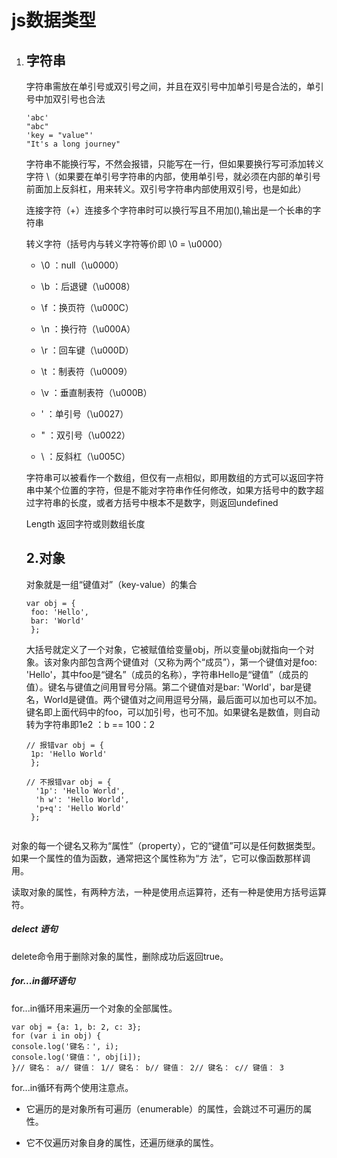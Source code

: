 # js数据类型

1. ## **字符串**

    字符串需放在单引号或双引号之间，并且在双引号中加单引号是合法的，单引号中加双引号也合法

   ```
   'abc'
   "abc"
   'key = "value"'
   "It's a long journey"
   ```

   字符串不能换行写，不然会报错，只能写在一行，但如果要换行写可添加转义字符 \（如果要在单引号字符串的内部，使用单引号，就必须在内部的单引号前面加上反斜杠，用来转义。双引号字符串内部使用双引号，也是如此）

   

   连接字符（+）连接多个字符串时可以换行写且不用加(\),输出是一个长串的字符串

    转义字符（括号内与转义字符等价即 \0 = \u0000）

   - \0 ：null（\u0000）

   - \b ：后退键（\u0008）

   - \f ：换页符（\u000C）

   - \n ：换行符（\u000A）

   - \r ：回车键（\u000D）

   - \t ：制表符（\u0009）

   - \v ：垂直制表符（\u000B）

   - \' ：单引号（\u0027）

   - \" ：双引号（\u0022）

   - \\ ：反斜杠（\u005C） 

   字符串可以被看作一个数组，但仅有一点相似，即用数组的方式可以返回字符串中某个位置的字符，但是不能对字符串作任何修改，如果方括号中的数字超过字符串的长度，或者方括号中根本不是数字，则返回undefined

   Length 返回字符或则数组长度

   ## 2.对象

   对象就是一组“键值对”（key-value）的集合

   ```
   var obj = {
   	foo: 'Hello',
   	bar: 'World'
   	};
   ```

   大括号就定义了一个对象，它被赋值给变量obj，所以变量obj就指向一个对象。该对象内部包含两个键值对（又称为两个“成员”），第一个键值对是foo: 'Hello'，其中foo是“键名”（成员的名称），字符串Hello是“键值”（成员的值）。键名与键值之间用冒号分隔。第二个键值对是bar: 'World'，bar是键名，World是键值。两个键值对之间用逗号分隔，最后面可以加也可以不加。键名即上面代码中的foo，可以加引号，也可不加。如果键名是数值，则自动转为字符串即1e2 ：b == 100：2

   ```
   // 报错var obj = {
    1p: 'Hello World'
    };
    
   // 不报错var obj = { 
     '1p': 'Hello World',
     'h w': 'Hello World',
     'p+q': 'Hello World'
    };
    
   ```

​     对象的每一个键名又称为“属性”（property），它的“键值”可以是任何数据类型。如果一个属性的值为函数，通常把这个属性称为“方                 法”，它可以像函数那样调用。

读取对象的属性，有两种方法，一种是使用点运算符，还有一种是使用方括号运算符。

##### delect 语句

delete命令用于删除对象的属性，删除成功后返回true。

##### for...in循环语句

for...in循环用来遍历一个对象的全部属性。

```
var obj = {a: 1, b: 2, c: 3};
for (var i in obj) {
console.log('键名：', i);
console.log('键值：', obj[i]);
}// 键名： a// 键值： 1// 键名： b// 键值： 2// 键名： c// 键值： 3

```

for...in循环有两个使用注意点。

- 它遍历的是对象所有可遍历（enumerable）的属性，会跳过不可遍历的属性。

- 它不仅遍历对象自身的属性，还遍历继承的属性。